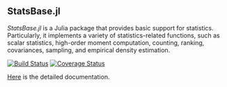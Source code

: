 ## StatsBase.jl

*StatsBase.jl* is a Julia package that provides basic support for statistics. Particularly, it implements a variety of statistics-related functions, such as scalar statistics, high-order moment computation, counting, ranking, covariances, sampling, and empirical density estimation.

[![Build Status](https://travis-ci.org/JuliaStats/StatsBase.jl.png?branch=master)](https://travis-ci.org/JuliaStats/StatsBase.jl)
[![Coverage Status](https://coveralls.io/repos/JuliaStats/StatsBase.jl/badge.png)](https://coveralls.io/r/JuliaStats/StatsBase.jl)

[Here](http://statsbasejl.readthedocs.org/en/latest/) is the detailed documentation.

